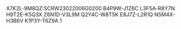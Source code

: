 X7K2L-9M8QZ:SCRW23022006G0200
B4P9W-J1Z6C
L3F5A-R8Y7N
H9T2E-K5Q3X
Z6N1D-V3L9M
Q2Y4C-W8T5K
E8J7Z-L2R1Q
N5M4X-H3B6V
K1P3Y-T6Z9A
1
